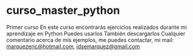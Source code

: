 # curso_master_python
Primer curso
En este curso encontrarás ejercicios realizados durante mi aprendizaje en Python
Puedes usarlos
También descargarlos
Cualquier comentario acerca de mis ejemplos, me puedes contactar, mi mail: marquezeric@hotmail.com, idsemarquez@gmail.com
